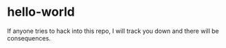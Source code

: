 # hello-world
If anyone tries to hack into this repo, I will track you down and there will be consequences.
